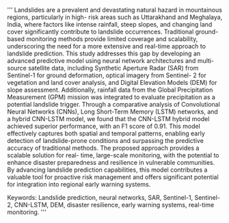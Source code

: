 '''
Landslides are a prevalent and devastating natural hazard in mountainous regions, particularly in high- risk areas such as Uttarakhand and Meghalaya, India, where factors like intense rainfall, steep slopes, and changing land cover significantly contribute to landslide occurrences. Traditional ground-based monitoring methods provide limited coverage and scalability, underscoring the need for a more extensive and real-time approach to landslide prediction. This study addresses this gap by developing an advanced predictive model using neural network architectures and multi-source satellite data, including Synthetic Aperture Radar (SAR) from Sentinel-1 for ground deformation, optical imagery from Sentinel- 2 for vegetation and land cover analysis, and Digital Elevation Models (DEM) for slope assessment. Additionally, rainfall data from the Global Precipitation Measurement (GPM) mission was integrated to evaluate precipitation as a potential landslide trigger.
Through a comparative analysis of Convolutional Neural Networks (CNNs), Long Short-Term Memory (LSTM) networks, and a hybrid CNN-LSTM model, we found that the CNN-LSTM hybrid model achieved superior performance, with an F1 score of 0.91. This model effectively captures both spatial and temporal patterns, enabling early detection of landslide-prone conditions and surpassing the predictive accuracy of traditional methods. The proposed approach provides a scalable solution for real- time, large-scale monitoring, with the potential to enhance disaster preparedness and resilience in vulnerable communities. By advancing landslide prediction capabilities, this model contributes a valuable tool for proactive risk management and offers significant potential for integration into regional early warning systems.

Keywords: Landslide prediction, neural networks, SAR, Sentinel-1, Sentinel-2, CNN-LSTM, DEM, disaster resilience, early warning systems, real-time monitoring.
'''